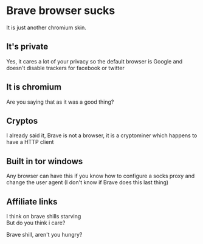 # Brave browser sucks

It is just another chromium skin.

## It's private

Yes, it cares a lot of your privacy so the default browser is Google
and doesn't disable trackers for facebook or twitter

## It is chromium

Are you saying that as it was a good thing?

## Cryptos

I already said it, Brave is not a browser, it is a cryptominer which
happens to have a HTTP client

## Built in tor windows

Any browser can have this if you know how to configure a socks proxy
and change the user agent (I don't know if Brave does this last thing)

## Affiliate links


I think on brave shills starving  
But do you think i care?  

Brave shill, aren't you hungry?

